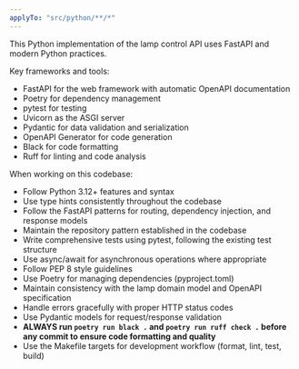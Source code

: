 ```yaml
---
applyTo: "src/python/**/*"
---
```


This Python implementation of the lamp control API uses FastAPI and modern Python practices.

Key frameworks and tools:
- FastAPI for the web framework with automatic OpenAPI documentation
- Poetry for dependency management
- pytest for testing
- Uvicorn as the ASGI server
- Pydantic for data validation and serialization
- OpenAPI Generator for code generation
- Black for code formatting
- Ruff for linting and code analysis

When working on this codebase:
- Follow Python 3.12+ features and syntax
- Use type hints consistently throughout the codebase
- Follow the FastAPI patterns for routing, dependency injection, and response models
- Maintain the repository pattern established in the codebase
- Write comprehensive tests using pytest, following the existing test structure
- Use async/await for asynchronous operations where appropriate
- Follow PEP 8 style guidelines
- Use Poetry for managing dependencies (pyproject.toml)
- Maintain consistency with the lamp domain model and OpenAPI specification
- Handle errors gracefully with proper HTTP status codes
- Use Pydantic models for request/response validation
- **ALWAYS run `poetry run black .` and `poetry run ruff check .` before any commit to ensure code formatting and quality**
- Use the Makefile targets for development workflow (format, lint, test, build)